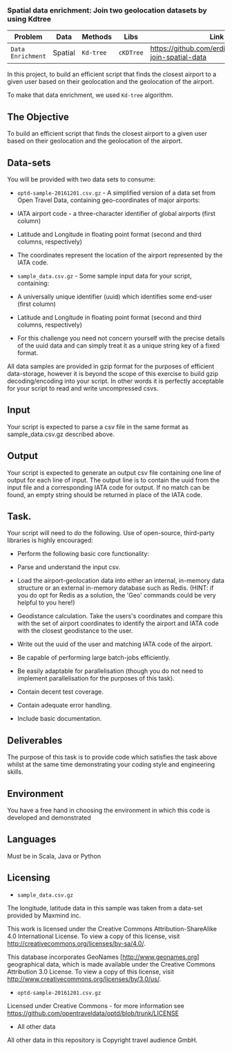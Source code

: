 ### Spatial data enrichment: Join two geolocation datasets by using Kdtree

|__Problem__|__Data__|__Methods__|__Libs__|__Link__|
|-|-|-|-|-|
|`Data Enrichment`|Spatial|`Kd-tree`|`cKDTree`|https://github.com/erdiolmezogullari/ml-join-spatial-data|

In this project, to build an efficient script that finds the closest airport to a given user based on their geolocation and the geolocation of the airport.

To make that data enrichment, we used `Kd-tree` algorithm.

## The Objective

To build an efficient script that finds the closest airport to a given user
based on their geolocation and the geolocation of the airport.

## Data-sets

You will be provided with two data sets to consume:

 * `optd-sample-20161201.csv.gz` - A simplified version of a data set from Open Travel Data, containing geo-coordinates of major airports:
  * IATA airport code - a three-character identifier of global airports (first column)
  * Latitude and Longitude in floating point format (second and third columns, respectively)
  * The coordinates represent the location of the airport represented by the IATA code.

 * `sample_data.csv.gz` - Some sample input data for your script, containing:
  * A universally unique identifier (uuid) which identifies some end-user (first column)
  * Latitude and Longitude in floating point format (second and third columns, respectively)
  * For this challenge you need not concern yourself with the precise details of the uuid data and can simply treat it as a unique string key of a fixed format.

All data samples are provided in gzip format for the purposes of efficient data-storage, however it is beyond the scope of this exercise to build gzip decoding/encoding into your script. In other words it is perfectly acceptable for your script to read and write uncompressed csvs.

## Input

Your script is expected to parse a csv file in the same format as sample_data.csv.gz described above.

## Output

Your script is expected to generate an output csv file containing one line of output for each line of input. The output line is to contain the uuid from the input file and a corresponding IATA code for output. If no match can be found, an empty string should be returned in place of the IATA code. 

## Task.

Your script will need to do the following. Use of open-source, third-party libraries is highly encouraged:

 * Perform the following basic core functionality:

  * Parse and understand the input csv.

  * Load the airport-geolocation data into either an internal, in-memory data structure or an external in-memory database such as Redis. (HINT: if you do opt for Redis as a solution, the 'Geo' commands could be very helpful to you here!)

  * Geodistance calculation. Take the users's coordinates and compare this with the set of airport coordinates to identify the airport and IATA code with the closest geodistance to the user.

  * Write out the uuid of the user and matching IATA code of the airport.

 * Be capable of performing large batch-jobs efficiently.

 * Be easily adaptable for parallelisation (though you do not need to implement parallelisation for the purposes of this task).

 * Contain decent test coverage.

 * Contain adequate error handling.

 * Include basic documentation.

## Deliverables 

The purpose of this task is to provide code which satisfies the task above whilst at the same time demonstrating your coding style and engineering skills.

## Environment

You have a free hand in choosing the environment in which this code is developed and demonstrated

## Languages

Must be in Scala, Java or Python

## Licensing 

* `sample_data.csv.gz`

The longitude, latitude data in this sample was taken from a data-set provided
by Maxmind inc.

This work is licensed under the Creative Commons
Attribution-ShareAlike 4.0 International License. To view a copy of
this license, visit http://creativecommons.org/licenses/by-sa/4.0/.

This database incorporates GeoNames [http://www.geonames.org]
geographical data, which is made available under the Creative Commons
Attribution 3.0 License. To view a copy of this license, visit
http://www.creativecommons.org/licenses/by/3.0/us/.

* `optd-sample-20161201.csv.gz`

Licensed under Creative Commons - for more information see 
https://github.com/opentraveldata/optd/blob/trunk/LICENSE

* All other data

All other data in this repository is Copyright travel audience GmbH. 


